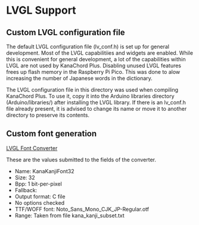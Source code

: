 # LVGL Support
## Custom LVGL configuration file
The default LVGL configuration file (lv_conf.h) is set up for general development.  Most of the LVGL capabilitiies and widgets are enabled.  While this is convenient for general development, a lot of the capabilities within LVGL are not used by KanaChord Plus.  Disabling unused LVGL features frees up flash memory in the Raspberry Pi Pico.  This was done to alow increasing the number of Japanese words in the dictionary.

The LVGL configuration file in this directory was used when compiling KanaChord Plus.  To use it, copy it into the Arduino libraries directory (Arduino/libraries/) after installing the LVGL library.  If there is an lv_conf.h file already present, it is advised to change its name or move it to another directory to preserve its contents.

## Custom font generation

[LVGL Font Converter](https://lvgl.io/tools/fontconverter)

These are the values submitted to the fields of the converter.
- Name: KanaKanjiFont32
- Size: 32
- Bpp: 1 bit-per-pixel
- Fallback: <none>
- Output format: C file
- No options checked
- TTF/WOFF font: Noto_Sans_Mono_CJK_JP-Regular.otf
- Range: Taken from file kana_kanji_subset.txt
